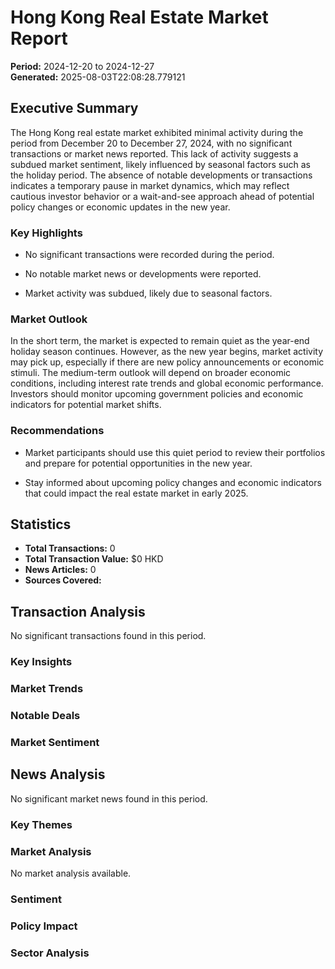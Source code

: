 
# Hong Kong Real Estate Market Report

**Period:** 2024-12-20 to 2024-12-27  
**Generated:** 2025-08-03T22:08:28.779121

## Executive Summary

The Hong Kong real estate market exhibited minimal activity during the period from December 20 to December 27, 2024, with no significant transactions or market news reported. This lack of activity suggests a subdued market sentiment, likely influenced by seasonal factors such as the holiday period. The absence of notable developments or transactions indicates a temporary pause in market dynamics, which may reflect cautious investor behavior or a wait-and-see approach ahead of potential policy changes or economic updates in the new year.

### Key Highlights

- No significant transactions were recorded during the period.

- No notable market news or developments were reported.

- Market activity was subdued, likely due to seasonal factors.


### Market Outlook
In the short term, the market is expected to remain quiet as the year-end holiday season continues. However, as the new year begins, market activity may pick up, especially if there are new policy announcements or economic stimuli. The medium-term outlook will depend on broader economic conditions, including interest rate trends and global economic performance. Investors should monitor upcoming government policies and economic indicators for potential market shifts.

### Recommendations

- Market participants should use this quiet period to review their portfolios and prepare for potential opportunities in the new year.

- Stay informed about upcoming policy changes and economic indicators that could impact the real estate market in early 2025.


## Statistics

- **Total Transactions:** 0
- **Total Transaction Value:** $0 HKD
- **News Articles:** 0
- **Sources Covered:** 

## Transaction Analysis

No significant transactions found in this period.

### Key Insights


### Market Trends


### Notable Deals


### Market Sentiment


## News Analysis

No significant market news found in this period.

### Key Themes


### Market Analysis
No market analysis available.

### Sentiment


### Policy Impact


### Sector Analysis

        